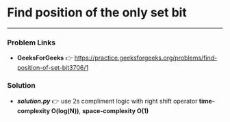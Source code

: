 # Find position of the only set bit

---

### Problem Links
- **__GeeksForGeeks__** :point_right: https://practice.geeksforgeeks.org/problems/find-position-of-set-bit3706/1

### Solution
- **_solution.py_** :point_right: use 2s compliment logic with right shift operator **time-complexity O(log(N))**, **space-complexity O(1)**
